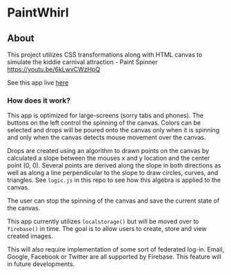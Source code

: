 # PaintWhirl

## About

This project utilizes CSS transformations along with HTML canvas to simulate the kiddie carnival attraction - Paint Spinner https://youtu.be/6kLwvCWzHpQ

See this app live [here](https://wesleylhandy.github.io/PaintWhirl/)

### How does it work?

This app is optimized for large-screens (sorry tabs and phones). The buttons on the left control the spinning of the canvas. Colors can be selected and drops will be poured onto the canvas only when it is spinning and only when the canvas detects mouse movement over the canvas.

Drops are created using an algorithm to drawn points on the canvas by calculated a slope between the mouses x and y location and the center point (0, 0). Several points are derived along the slope in both directions as well as along a line perpendicular to the slope to draw circles, curves, and triangles. See `logic.js` in this repo to see how this algebra is applied to the canvas.

The user can stop the spinning of the canvas and save the current state of the canvas.

This app currently utilizes `localstorage()` but will be moved over to `firebase()` in time. The goal is to allow users to create, store and view created images.

This will also require implementation of some sort of federated log-in. Email, Google, Facebook or Twitter are all supported by Firebase. This feature will in future developments.